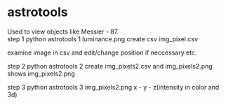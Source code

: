 # astrotools
 Used to view objects like Messier - 87.    
step 1
python astrotools 1 luminance.png
create csv img_pixel.csv

examine image in csv and edit/change position if neccessary etc.

step 2
python astrotools 2
create img_pixels2.csv and img_pixels2.png
shows img_pixels2.png

step 3
python astrotools 3 img_pixels2.png
x - y - z(intensity in color and 3d)


